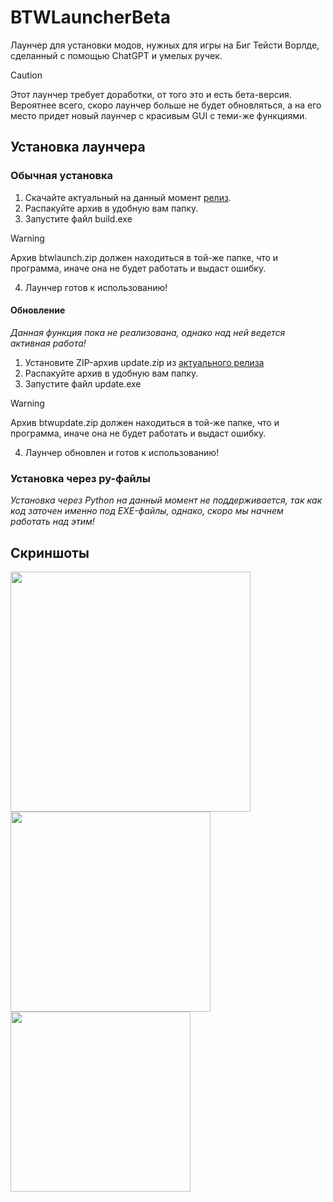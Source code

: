 # BTWLauncherBeta
Лаунчер для установки модов, нужных для игры на Биг Тейсти Ворлде, сделанный с помощью ChatGPT и умелых ручек.<br>

> [!CAUTION]
> Этот лаунчер требует доработки, от того это и есть бета-версия.<br>Вероятнее всего, скоро лаунчер больше не будет обновляться, а на его место придет новый лаунчер с красивым GUI с теми-же функциями.

## Установка лаунчера
### Обычная установка
1. Скачайте актуальный на данный момент [релиз](https://github.com/necoarc126/BTWLauncherBeta/releases).
2. Распакуйте архив в удобную вам папку.
3. Запустите файл build.exe
> [!WARNING]
> Архив btwlaunch.zip должен находиться в той-же папке, что и программа, иначе она не будет работать и выдаст ошибку.
4. Лаунчер готов к использованию!
 
#### Обновление
*Данная функция пока не реализована, однако над ней ведется активная работа!*

1. Установите ZIP-архив update.zip из [актуального релиза](https://github.com/necoarc126/BTWLauncherBeta/releases)
2. Распакуйте архив в удобную вам папку.
3. Запустите файл update.exe
> [!WARNING]
> Архив btwupdate.zip должен находиться в той-же папке, что и программа, иначе она не будет работать и выдаст ошибку.
4. Лаунчер обновлен и готов к использованию!

### Установка через py-файлы
*Установка через Python на данный момент не поддерживается, так как код заточен именно под EXE-файлы, однако, скоро мы начнем работать над этим!*

## Скриншоты
[<img src="https://i.postimg.cc/VL5r3Gq9/image.png" width="384"/>](https://i.postimg.cc/VL5r3Gq9/image.png)
[<img src="https://i.postimg.cc/15xXjmzS/image.png" width="320"/>](https://i.postimg.cc/15xXjmzS/image.png)
[<img src="https://i.postimg.cc/nLMnLgLT/image.png" width="288"/>](https://i.postimg.cc/nLMnLgLT/image.png)
